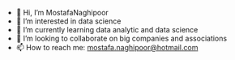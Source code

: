 - 👋 Hi, I’m MostafaNaghipoor
- 👀 I’m interested in data science
- 🌱 I’m currently learning data analytic and data science
- 💞️ I’m looking to collaborate on big companies and associations
- 📫 How to reach me: mostafa.naghipoor@hotmail.com

<!---
MostafaNaghipoor82/MostafaNaghipoor82 is a ✨ special ✨ repository because its `README.md` (this file) appears on your GitHub profile.
You can click the Preview link to take a look at your changes.
--->
